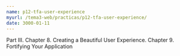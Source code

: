 ```yaml
---
name: p12-tfa-user-experience
myurl: /tema3-web/practicas/p12-tfa-user-experience/
date: 3000-01-11
---
```


Part III. Chapter 8. Creating a Beautiful User Experience. Chapter 9. 
Fortifying Your Application
